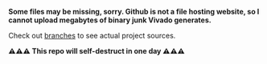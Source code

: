 **Some files may be missing, sorry. Github is not a file hosting
website, so I cannot upload megabytes of binary junk Vivado
generates.**

Check out
[branches](https://github.com/AlexDaniel/SoC-Project/branches) to see
actual project sources.


**⚠⚠⚠ This repo will self-destruct in one day ⚠⚠⚠**
